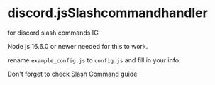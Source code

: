 # discord.jsSlashcommandhandler
for discord slash commands IG

Node js 16.6.0 or newer needed for this to work.

rename `example_config.js` to `config.js` and fill in your info.


Don't forget to check [Slash Command](https://discordjs.guide/interactions/slash-commands.html#registering-slash-commands) guide
